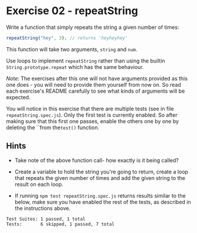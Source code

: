 # Exercise 02 - repeatString

Write a function that simply repeats the string a given number of times:

```javascript
repeatString("hey", 3); // returns 'heyheyhey'
```

This function will take two arguments, `string` and `num`.

Use loops to implement `repeatString` rather than using the builtin `String.prototype.repeat` which has the same behaviour.

_Note:_ The exercises after this one will not have arguments provided as this one does - you will need to provide them yourself from now on. So read each exercise's README carefully to see what kinds of arguments will be expected.

You will notice in this exercise that there are multiple tests (see in file `repeatString.spec.js`). Only the first test is currently enabled. So after making sure that this first one passes, enable the others one by one by deleting the ``from the`test()` function.

## Hints

- Take note of the above function call- how exactly is it being called?

- Create a variable to hold the string you're going to return, create a loop that repeats the given number of times and add the given string to the result on each loop.

- If running `npm test repeatString.spec.js` returns results similar to the below, make sure you have enabled the rest of the tests, as described in the instructions above.

```
Test Suites: 1 passed, 1 total
Tests:       6 skipped, 1 passed, 7 total
```
